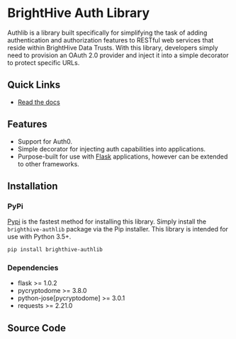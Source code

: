 # BrightHive Auth Library

Authlib is a library built specifically for simplifying the task of adding authentication and authorization features to RESTful web services that reside within BrightHive Data Trusts. With this library, developers simply need to provision an OAuth 2.0 provider and inject it into a simple decorator to protect specific URLs.

## Quick Links

- [Read the docs](http://brighthive-auth-service.docs.io)

## Features

- Support for Auth0.
- Simple decorator for injecting auth capabilities into applications.
- Purpose-built for use with [Flask](http://flask.pocoo.org/) applications, however can be extended to other frameworks.

## Installation

### PyPi

[Pypi](https://pypi.org) is the fastest method for installing this library. Simply install the `brighthive-authlib` package via the Pip installer. This library is intended for use with Python 3.5+.

```bash
pip install brighthive-authlib
```

### Dependencies

- flask >= 1.0.2
- pycryptodome >= 3.8.0
- python-jose[pycryptodome] >= 3.0.1
- requests >= 2.21.0

## Source Code
